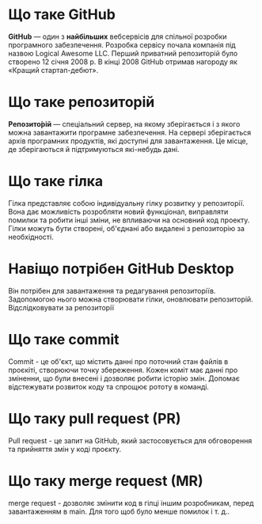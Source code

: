 # Що таке GitHub
__GitHub__ — один з __найбільших__ вебсервісів для спільної розробки програмного забезпечення.
Розробка сервісу почала компанія під назвою Logical Awesome LLC. 
Перший приватний репозиторій було створено 12 січня 2008 р. В кінці 2008 GitHub отримав нагороду 
як «Кращий стартап-дебют».
# Що таке репозиторій
__Репозито́рій__ — спеціальний сервер, на якому зберігається і з якого можна завантажити 
програмне забезпечення. На сервері зберігається архів програмних продуктів, які доступні 
для завантаження. Це місце, де зберігаються й підтримуються які-небудь дані.
# Що таке гілка
Гілка представляє собою індивідуальну гілку розвитку у репозиторії. Вона дає можливість розробляти 
новий функціонал, виправляти помилки та робити інші зміни, не впливаючи на основний код проекту. 
Гілки можуть бути створені, об'єднані або видалені з репозиторію за необхідності.
# Навіщо потрібен GitHub Desktop
Він потрібен для завантаження та редагування репозиторіїв. Задопомогою нього можна створювати гілки,
оновлювати репозиторій. Відслідковувати за репозиторії 										
# Що таке commit
Commit - це об'єкт, що містить данні про поточний стан файлів в проєкіті, створюючи точку збереження. 
Кожен коміт має данні про зміненни, що були внесені і дозволяє робити історію змін. Допомає відстежувати
розвиток коду та спрощює рототу в команді.
# Що таку pull request (PR)
Pull request - це запит на GitHub, який застосовується для обговорення та прийняття змін у коді проєкту.
# Що таку merge request (MR)
merge request - дозволяє змінити код в гілці іншим розробникам, перед завантаженням в main.
Для того щоб було менше помилок і т. д..